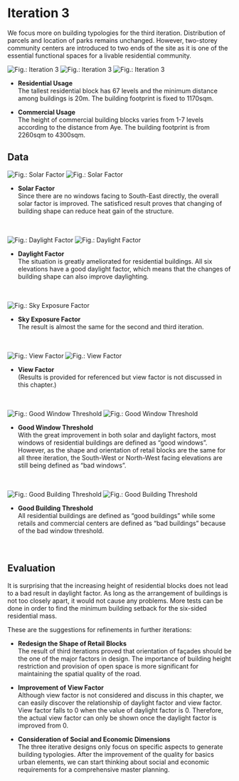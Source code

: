 # Iteration 3

We focus more on building typologies for the third iteration. Distribution of parcels and location of parks remains unchanged. However, two-storey community centers are introduced to two ends of the site as it is one of the essential functional spaces for a livable residential community.

![Fig.: Iteration 3](imgs/OP3_1BUILDING.jpg)
![Fig.: Iteration 3](imgs/OP3_2BUILDING.jpg)
![Fig.: Iteration 3](imgs/OP3_3BUILDING.jpg)

* **Residential Usage**<br/>
The tallest residential block has 67 levels and the minimum distance among buildings is 20m. The building footprint is fixed to 1170sqm.

* **Commercial Usage**<br/>
The height of commercial building blocks varies from 1-7 levels according to the distance from Aye. The building footprint is from 2260sqm to 4300sqm.

## Data
![Fig.: Solar Factor](imgs/OP3_1SOLARFACTOR.jpg)
![Fig.: Solar Factor](imgs/OP3_2SOLARFACTOR.jpg)
* **Solar Factor**<br/>
Since there are no windows facing to South-East directly, the overall solar factor is improved. The satisficed result proves that changing of building shape can reduce heat gain of the structure.<br/>
<br/><br/>

![Fig.: Daylight Factor](imgs/OP3_1DAYLIGHTFACTOR.jpg)
![Fig.: Daylight Factor](imgs/OP3_2DAYLIGHTFACTOR.jpg)
* **Daylight Factor**<br/>
The situation is greatly ameliorated for residential buildings. All six elevations have a good daylight factor, which means that the changes of building shape can also improve daylighting.<br/>
<br/><br/>

![Fig.: Sky Exposure Factor](imgs/OP3_3SKYEXPOSURE.jpg)
* **Sky Exposure Factor**<br/>
The result is almost the same for the second and third iteration.<br/>
<br/><br/>

![Fig.: View Factor](imgs/OP3_1VIEWFACTOR.jpg)
![Fig.: View Factor](imgs/OP3_2VIEWFACTOR.jpg)
* **View Factor**<br/>
(Results is provided for referenced but view factor is not discussed in this chapter.)<br/>
<br/><br/>

![Fig.: Good Window Threshold](imgs/OP3_1GOODWINDOW.jpg)
![Fig.: Good Window Threshold](imgs/OP3_2GOODWINDOW.jpg)
* **Good Window Threshold**<br/>
With the great improvement in both solar and daylight factors, most windows of residential buildings are defined as “good windows”. However, as the shape and orientation of retail blocks are the same for all three iteration, the South-West or North-West facing elevations are still being defined as “bad windows”.<br/>
<br/><br/>

![Fig.: Good Building Threshold](imgs/OP3_1GOODBUILDING.jpg)
![Fig.: Good Building Threshold](imgs/OP3_2GOODBUILDING.jpg)
* **Good Building Threshold**<br/>
All residential buildings are defined as “good buildings” while some retails and commercial centers are defined as “bad buildings” because of the bad window threshold.<br/>
<br/><br/>


## Evaluation
It is surprising that the increasing height of residential blocks does not lead to a bad result in daylight factor. As long as the arrangement of buildings is not too closely apart, it would not cause any problems. More tests can be done in order to find the minimum building setback for the six-sided residential mass.

These are the suggestions for refinements in further iterations:
* **Redesign the Shape of Retail Blocks**<br/>
The result of third iterations proved that orientation of façades should be the one of the major factors in design. The importance of building height restriction and provision of open space is more significant for maintaining the spatial quality of the road.

* **Improvement of View Factor**<br/>
Although view factor is not considered and discuss in this chapter, we can easily discover the relationship of daylight factor and view factor. View factor falls to 0 when the value of daylight factor is 0. Therefore, the actual view factor can only be shown once the daylight factor is improved from 0.

* **Consideration of Social and Economic Dimensions**<br/>
The three iterative designs only focus on specific aspects to generate building typologies. After the improvement of the quality for basics urban elements, we can start thinking about social and economic requirements for a comprehensive master planning.




